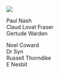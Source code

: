 <a href="https://juncture-digital.org"><img src="https://juncture-digital.org/images/ve-button.png"></a>
<param ve-config title="Dymchurch" author="Michelle Crowther" layout="vtl" banner="https://commons.wikimedia.org/wiki/File:Charles_Sims--The_Sands_at_Dymchurch--c1920-2--Tate.jpg">

<param ve-entity eid="Q179224" aliases="Dover">

Paul Nash   
Claud Lovat Fraser   
Gertude Warden   
<param ve-image url="https://commons.wikimedia.org/wiki/File:Charles_Sims--The_Sands_at_Dymchurch--c1920-2--Tate.jpg" label="The Sands at Dymchurch" attribution="Charles Sims, Public domain, via Wikimedia Commons">

Noel Coward   
Dr Syn   
Russell Thorndike   
E Nesbit   
<param ve-image url="https://upload.wikimedia.org/wikipedia/commons/c/c1/Paul_Nash_Artist_Noel_Coward_ActorPlaywright_Edith_Nesbit_Author_Stayed_here_%28Dymchurch_Heritage_Trail_plaque%29.jpg" label="Dymchurch Heritage Trail" attribution="Spudgun67, via Wikimedia Commons" license="CC BY-SA 4.0"> 

